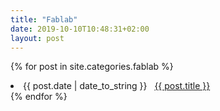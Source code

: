 ```yaml
---
title: "Fablab"
date: 2019-10-10T10:48:31+02:00
layout: post
---
```


{% for post in site.categories.fablab %}
 <li><span>{{ post.date | date_to_string }}</span> &nbsp; <a href="{{ post.url }}">{{ post.title }}</a></li>
{% endfor %}